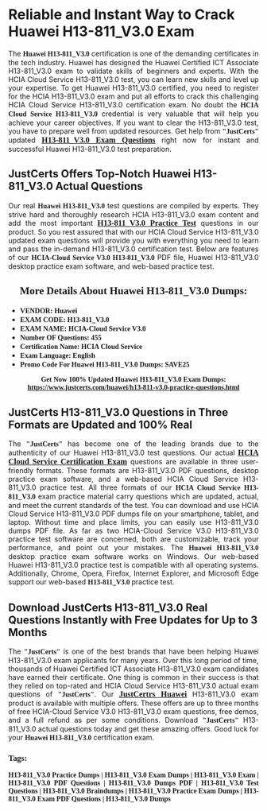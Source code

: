 <h1><strong>Reliable and Instant Way to Crack Huawei H13-811_V3.0 Exam</strong></h1>

<p style="text-align: justify;">The <span style="font-family:Georgia,serif;"><strong>Huawei H13-811_V3.0</strong></span> certification is one of the demanding certificates in the tech industry. Huawei has designed the Huawei Certified ICT Associate H13-811_V3.0 exam to validate skills of beginners and experts. With the HCIA Cloud Service H13-811_V3.0 test, you can learn new skills and level up your expertise. To get Huawei H13-811_V3.0 certified, you need to register for the HCIA H13-811_V3.0 exam and put all efforts to crack this challenging HCIA Cloud Service H13-811_V3.0 certification exam. No doubt the <span style="font-family:Georgia,serif;"><strong>HCIA Cloud Service H13-811_V3.0</strong></span> credential is very valuable that will help you achieve your career objectives. If you want to clear the H13-811_V3.0 test, you have to prepare well from updated resources. Get help from <span style="font-size:14px;"><span style="font-family:Georgia,serif;"><strong>"JustCerts"</strong></span></span> updated <a href="https://www.justcerts.com/huawei/h13-811-v3.0-practice-questions.html"><span style="font-size:16px;"><span style="font-family:Georgia,serif;"><strong>H13-811_V3.0 Exam Questions</strong></span></span></a> right now for instant and successful Huawei H13-811_V3.0 test preparation.</p>

<h2><strong>JustCerts Offers Top-Notch Huawei H13-811_V3.0 Actual Questions </strong></h2>

<p style="text-align: justify;">Our real <span style="font-family:Georgia,serif;"><strong>Huawei H13-811_V3.0</strong></span> test questions are compiled by experts. They strive hard and thoroughly research HCIA H13-811_V3.0 exam content and add the most important <a href="https://www.justcerts.com/huawei/h13-811-v3.0-practice-questions.html"><span style="font-size:16px;"><span style="font-family:Georgia,serif;"><strong>H13-811_V3.0 Practice Test</strong></span></span></a> questions in our product. So you rest assured that with our HCIA Cloud Service H13-811_V3.0 updated exam questions will provide you with everything you need to learn and pass the in-demand H13-811_V3.0 certification test. Below are features of our <span style="font-family:Georgia,serif;"><strong>HCIA-Cloud Service V3.0 H13-811_V3.0</strong></span> PDF file, Huawei H13-811_V3.0 desktop practice exam software, and web-based practice test.</p>

<h2 style="text-align: center;"><strong><span style="font-family:Georgia,serif;">More Details About Huawei H13-811_V3.0 Dumps:</span></strong></h2>

<ul>
	<li style="text-align: justify;"><span style="font-size:14px;"><span style="font-family:Georgia,serif;"><strong>VENDOR: Huawei</strong></span></span></li>
	<li style="text-align: justify;"><span style="font-size:14px;"><span style="font-family:Georgia,serif;"><strong>EXAM CODE: H13-811_V3.0</strong></span></span></li>
	<li style="text-align: justify;"><span style="font-size:14px;"><span style="font-family:Georgia,serif;"><strong>EXAM NAME: HCIA-Cloud Service V3.0</strong></span></span></li>
	<li style="text-align: justify;"><span style="font-size:14px;"><span style="font-family:Georgia,serif;"><strong>Number OF Questions: 455</strong></span></span></li>
	<li style="text-align: justify;"><span style="font-size:14px;"><span style="font-family:Georgia,serif;"><strong>Certification Name: HCIA Cloud Service</strong></span></span></li>
	<li style="text-align: justify;"><span style="font-size:14px;"><span style="font-family:Georgia,serif;"><strong>Exam Language: English</strong></span></span></li>
	<li style="text-align: justify;"><span style="font-size:14px;"><span style="font-family:Georgia,serif;"><strong>Promo Code For Huawei H13-811_V3.0 Dumps: SAVE25</strong></span></span></li>
</ul>

<p style="text-align: center;"><strong><span style="font-family:Georgia,serif;"><span style="font-size:14px;">Get Now 100% Updated Huawei H13-811_V3.0 Exam Dumps:</span> <a href="https://www.justcerts.com/huawei/h13-811-v3.0-practice-questions.html">https://www.justcerts.com/huawei/h13-811-v3.0-practice-questions.html</a></span></strong></p>

<h2><strong>JustCerts H13-811_V3.0 Questions in Three Formats are Updated and 100% Real</strong></h2>

<p style="text-align: justify;">The <span style="font-size:14px;"><span style="font-family:Georgia,serif;"><strong>"JustCerts"</strong></span></span> has become one of the leading brands due to the authenticity of our Huawei H13-811_V3.0 test questions. Our actual <a href="https://www.justcerts.com/huawei/hcia-certification-exams.html"><span style="font-size:16px;"><span style="font-family:Georgia,serif;"><strong>HCIA Cloud Service Certification Exam</strong></span></span></a> questions are available in three user-friendly formats. These formats are H13-811_V3.0 PDF questions, desktop practice exam software, and a web-based HCIA Cloud Service H13-811_V3.0 practice test. All three formats of our <strong><span style="font-family:Georgia,serif;">HCIA Cloud Service H13-811_V3.0</span></strong> exam practice material carry questions which are updated, actual, and meet the current standards of the test. You can download and use HCIA Cloud Service H13-811_V3.0 PDF dumps file on your smartphone, tablet, and laptop. Without time and place limits, you can easily use H13-811_V3.0 dumps PDF file. As far as two HCIA-Cloud Service V3.0 H13-811_V3.0 practice test software are concerned, both are customizable, track your performance, and point out your mistakes. The <span style="font-family:Georgia,serif;"><strong>Huawei H13-811_V3.0</strong></span> desktop practice exam software works on Windows. Our web-based Huawei H13-811_V3.0 practice test is compatible with all operating systems. Additionally, Chrome, Opera, Firefox, Internet Explorer, and Microsoft Edge support our web-based <span style="font-family:Georgia,serif;"><strong>H13-811_V3.0 </strong></span> practice test.</p>

<h2><strong>Download JustCerts H13-811_V3.0 Real Questions Instantly with Free Updates for Up to 3 Months</strong></h2>

<p style="text-align: justify;">The <span style="font-family:Georgia,serif;"><span style="font-size:14px;"><strong>"JustCerts"</strong></span></span> is one of the best brands that have been helping Huawei H13-811_V3.0 exam applicants for many years. Over this long period of time, thousands of Huawei Certified ICT Associate H13-811_V3.0 exam candidates have earned their certificate. One thing is common in their success is that they relied on top-rated and HCIA Cloud Service H13-811_V3.0 actual exam questions of <span style="font-family:Georgia,serif;"><span style="font-size:14px;"><strong>"JustCerts"</strong></span></span>. Our <a href="https://www.justcerts.com/huawei-certification-exams.html"><span style="font-size:16px;"><span style="font-family:Georgia,serif;"><strong>JustCertrs Huawei</strong></span></span></a> H13-811_V3.0 exam product is available with multiple offers. These offers are up to three months of free HCIA-Cloud Service V3.0 H13-811_V3.0 exam questions, free demos, and a full refund as per some conditions. Download <span style="font-family:Georgia,serif;"><span style="font-size:14px;"><strong>"JustCerts"</strong></span></span> H13-811_V3.0 actual questions today and get these amazing offers. Good luck for your <span style="font-family:Georgia,serif;"><strong>Huawei H13-811_V3.0</strong></span> certification exam.</p>

<h3 style="text-align: justify;"><span style="font-family:Georgia,serif;"><strong>Tags:</strong></span></h3>

<p style="text-align: justify;"><span style="font-family:Georgia,serif;"><strong>H13-811_V3.0 Practice Dumps | H13-811_V3.0 Exam Dumps | H13-811_V3.0 Exam | H13-811_V3.0 PDF Questions | H13-811_V3.0 Dumps PDF | H13-811_V3.0 Test Questions | H13-811_V3.0 Braindumps | H13-811_V3.0 Practice Exam Dumps | H13-811_V3.0 Exam PDF Questions | H13-811_V3.0 Dumps</strong></span></p>
